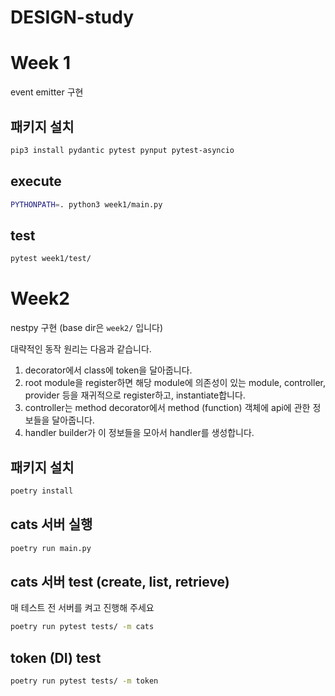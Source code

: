 # DESIGN-study

# Week 1

event emitter 구현

## 패키지 설치

```bash
pip3 install pydantic pytest pynput pytest-asyncio 
```

## execute

```bash
PYTHONPATH=. python3 week1/main.py
```

## test

```bash
pytest week1/test/
```

# Week2

nestpy 구현 (base dir은 `week2/` 입니다)

대략적인 동작 원리는 다음과 같습니다.

1. decorator에서 class에 token을 달아줍니다.
2. root module을 register하면 해당 module에 의존성이 있는 module, controller, provider 등을 재귀적으로 register하고, instantiate합니다.
3. controller는 method decorator에서 method (function) 객체에 api에 관한 정보들을 달아줍니다.
4. handler builder가 이 정보들을 모아서 handler를 생성합니다.

## 패키지 설치

```bash
poetry install
```

## cats 서버 실행

```bash
poetry run main.py
```

## cats 서버 test (create, list, retrieve)

매 테스트 전 서버를 켜고 진행해 주세요

```bash
poetry run pytest tests/ -m cats
```

## token (DI) test

```bash
poetry run pytest tests/ -m token
```
